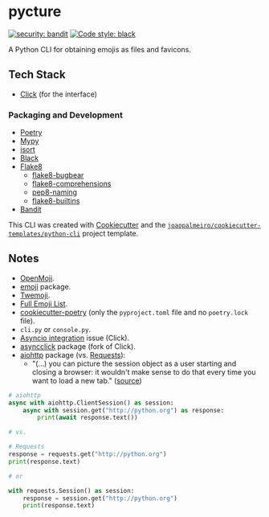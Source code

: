 # pycture

[![security: bandit](https://img.shields.io/badge/security-bandit-yellow.svg)](https://github.com/PyCQA/bandit)
[![Code style: black](https://img.shields.io/badge/code%20style-black-000000.svg)](https://github.com/psf/black)

A Python CLI for obtaining emojis as files and favicons.

## Tech Stack

- [Click](https://click.palletsprojects.com/) (for the interface)

### Packaging and Development

- [Poetry](https://python-poetry.org/)
- [Mypy](http://mypy-lang.org/)
- [isort](https://pycqa.github.io/isort/)
- [Black](https://github.com/psf/black)
- [Flake8](https://flake8.pycqa.org/)
  - [flake8-bugbear](https://github.com/PyCQA/flake8-bugbear)
  - [flake8-comprehensions](https://github.com/adamchainz/flake8-comprehensions)
  - [pep8-naming](https://github.com/PyCQA/pep8-naming)
  - [flake8-builtins](https://github.com/gforcada/flake8-builtins)
- [Bandit](https://bandit.readthedocs.io/)

This CLI was created with [Cookiecutter](https://github.com/audreyr/cookiecutter) and the [`joaopalmeiro/cookiecutter-templates/python-cli`](https://github.com/joaopalmeiro/cookiecutter-templates) project template.

## Notes

- [OpenMoji](https://openmoji.org/).
- [emoji](https://github.com/carpedm20/emoji) package.
- [Twemoji](https://github.com/twitter/twemoji).
- [Full Emoji List](https://unicode.org/emoji/charts/full-emoji-list.html).
- [cookiecutter-poetry](https://github.com/johanvergeer/cookiecutter-poetry) (only the `pyproject.toml` file and no `poetry.lock` file).
- `cli.py` or `console.py`.
- [Asyncio integration](https://github.com/pallets/click/issues/85) issue (Click).
- [asyncclick](https://github.com/python-trio/asyncclick) package (fork of Click).
- [aiohttp](https://github.com/aio-libs/aiohttp) package (vs. [Requests](https://github.com/psf/requests)):
  - "(...) you can picture the session object as a user starting and closing a browser: it wouldn't make sense to do that every time you want to load a new tab." ([source](https://docs.aiohttp.org/en/stable/http_request_lifecycle.html))

```python
# aiohttp
async with aiohttp.ClientSession() as session:
    async with session.get("http://python.org") as response:
        print(await response.text())

# vs.

# Requests
response = requests.get("http://python.org")
print(response.text)

# or

with requests.Session() as session:
    response = session.get("http://python.org")
    print(response.text)
```

